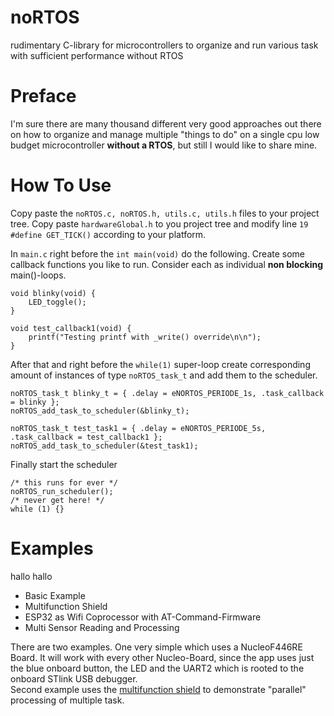 # noRTOS
rudimentary C-library for microcontrollers to organize and run various task with sufficient performance without RTOS

# Preface
I'm sure there are many thousand different very good approaches out there on how to organize and manage multiple "things to do" on a single cpu low budget microcontroller **without a RTOS**, but still I would like to share mine.

# How To Use
Copy paste the ```noRTOS.c, noRTOS.h, utils.c, utils.h``` files to your project tree.
Copy paste ```hardwareGlobal.h``` to you project tree and modify line ```19 #define GET_TICK()``` according to your platform.

In ```main.c``` right before the ```int main(void)```  do the following.
Create some callback functions you like to run.
Consider each as individual **non blocking** main()-loops.   

```
void blinky(void) {
    LED_toggle();
}

void test_callback1(void) {
    printf("Testing printf with _write() override\n\n");
}

```
After that and right before the ```while(1)``` super-loop create corresponding amount of instances of type ```noRTOS_task_t``` and add them to the scheduler.   

```
noRTOS_task_t blinky_t = { .delay = eNORTOS_PERIODE_1s, .task_callback = blinky };
noRTOS_add_task_to_scheduler(&blinky_t);

noRTOS_task_t test_task1 = { .delay = eNORTOS_PERIODE_5s, .task_callback = test_callback1 };
noRTOS_add_task_to_scheduler(&test_task1);

```
Finally start the scheduler   

```
/* this runs for ever */
noRTOS_run_scheduler();
/* never get here! */
while (1) {}

```
# Examples
hallo hallo  
- Basic Example [](Projects/Basic-Nucleo/README.md)
- Multifunction Shield [](Projects/Multi-Function-Shield/README.md)
- ESP32 as Wifi Coprocessor with AT-Command-Firmware [](Projects/AT-Commands/README.md)
- Multi Sensor Reading and Processing [](Projects/Multi-Sensors/README.md)

There are two examples. One very simple which uses a NucleoF446RE Board. It will work with every other Nucleo-Board, since the app uses just the blue onboard button, the LED and the UART2 which is rooted to the onboard STlink USB debugger.   
Second example uses the [multifunction shield](https://www.amazon.de/Hailege-Multifunktionale-Erweiterungskarte-Infrarot-Empf%C3%A4nger-Erweiterungsfunktion/dp/B07Y82V2SK/ref=asc_df_B07Y82V2SK?mcid=ca525e76b08b3d098cc3bf185179ebcf&th=1&psc=1&tag=googshopde-21&linkCode=df0&hvadid=696321262544&hvpos=&hvnetw=g&hvrand=6870903724215630989&hvpone=&hvptwo=&hvqmt=&hvdev=c&hvdvcmdl=&hvlocint=&hvlocphy=9042490&hvtargid=pla-1650224597464&psc=1&gad_source=1) to demonstrate "parallel" processing of multiple task.   
